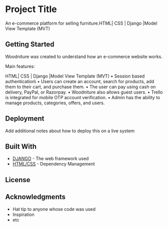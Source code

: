 # Project Title

An e-commerce platform for selling furniture.HTML| CSS | Django |Model View Template (MVT)

## Getting Started

Woodniture was created to understand how an e-commerce website works.

Main features:

HTML| CSS | Django |Model View Template (MVT)
• Session based authentication\\
• Users can create an account, search for products, add them to their cart, and purchase them.
• The user can pay using cash on delivery, PayPal, or Razorpay.
• Woodniture also allows guest users.
• Trello is integrated for mobile OTP account verification.
• Admin has the ability to manage products, categories, offers, and users.

## Deployment

Add additional notes about how to deploy this on a live system

## Built With

* [DJANGO](https://docs.djangoproject.com/en/4.1/) - The web framework used
* [HTML/CSS](https://getbootstrap.com/) - Dependency Management




## License

## Acknowledgments

* Hat tip to anyone whose code was used
* Inspiration
* etc
